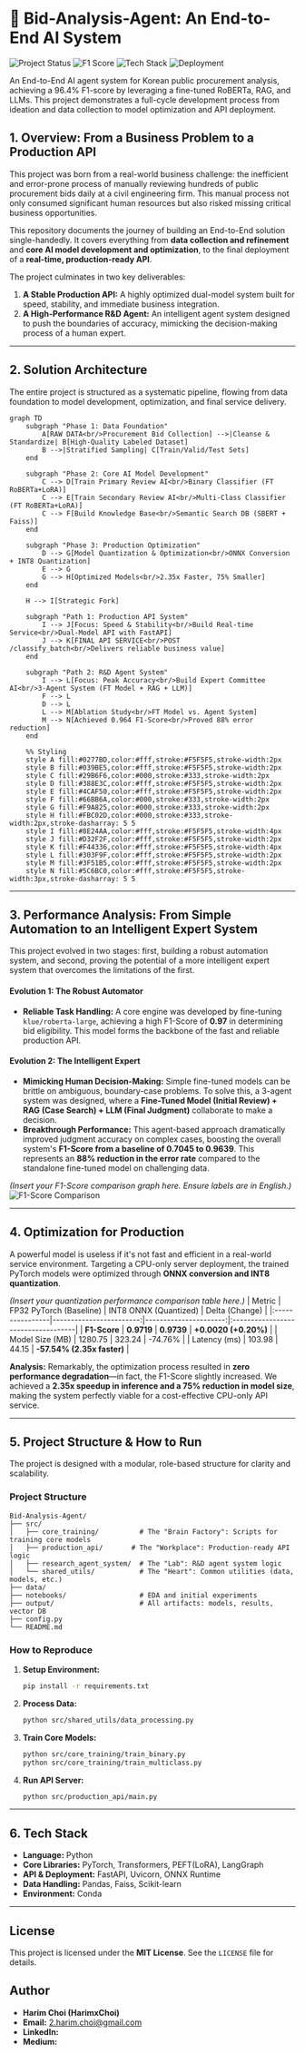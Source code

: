 # 🤖 Bid-Analysis-Agent: An End-to-End AI System

![Project Status](https://img.shields.io/badge/Status-Completed-success)
![F1 Score](https://img.shields.io/badge/Agent_F1_Score-0.964-blue)
![Tech Stack](https://img.shields.io/badge/Tech-PyTorch_|_Transformers_|_LangGraph-orange)
![Deployment](https://img.shields.io/badge/Deployment-FastAPI_|_ONNX-purple)

An End-to-End AI agent system for Korean public procurement analysis, achieving a 96.4% F1-score by leveraging a fine-tuned RoBERTa, RAG, and LLMs. This project demonstrates a full-cycle development process from ideation and data collection to model optimization and API deployment.

<!-- A GIF showcasing the Agent System or the final API in action would go here. -->

## 1. Overview: From a Business Problem to a Production API

This project was born from a real-world business challenge: the inefficient and error-prone process of manually reviewing hundreds of public procurement bids daily at a civil engineering firm. This manual process not only consumed significant human resources but also risked missing critical business opportunities.

This repository documents the journey of building an End-to-End solution single-handedly. It covers everything from **data collection and refinement** and **core AI model development and optimization**, to the final deployment of a **real-time, production-ready API**.

The project culminates in two key deliverables:
1.  **A Stable Production API:** A highly optimized dual-model system built for speed, stability, and immediate business integration.
2.  **A High-Performance R&D Agent:** An intelligent agent system designed to push the boundaries of accuracy, mimicking the decision-making process of a human expert.

---

## 2. Solution Architecture

The entire project is structured as a systematic pipeline, flowing from data foundation to model development, optimization, and final service delivery.

```mermaid
graph TD
    subgraph "Phase 1: Data Foundation"
        A[RAW DATA<br/>Procurement Bid Collection] -->|Cleanse & Standardize| B[High-Quality Labeled Dataset]
        B -->|Stratified Sampling| C[Train/Valid/Test Sets]
    end

    subgraph "Phase 2: Core AI Model Development"
        C --> D[Train Primary Review AI<br/>Binary Classifier (FT RoBERTa+LoRA)]
        C --> E[Train Secondary Review AI<br/>Multi-Class Classifier (FT RoBERTa+LoRA)]
        C --> F[Build Knowledge Base<br/>Semantic Search DB (SBERT + Faiss)]
    end

    subgraph "Phase 3: Production Optimization"
        D --> G[Model Quantization & Optimization<br/>ONNX Conversion + INT8 Quantization]
        E --> G
        G --> H[Optimized Models<br/>2.35x Faster, 75% Smaller]
    end

    H --> I[Strategic Fork]

    subgraph "Path 1: Production API System"
        I --> J[Focus: Speed & Stability<br/>Build Real-time Service<br/>Dual-Model API with FastAPI]
        J --> K[FINAL API SERVICE<br/>POST /classify_batch<br/>Delivers reliable business value]
    end

    subgraph "Path 2: R&D Agent System"
        I --> L[Focus: Peak Accuracy<br/>Build Expert Committee AI<br/>3-Agent System (FT Model + RAG + LLM)]
        F --> L
        D --> L
        L --> M[Ablation Study<br/>FT Model vs. Agent System]
        M --> N[Achieved 0.964 F1-Score<br/>Proved 88% error reduction]
    end

    %% Styling
    style A fill:#0277BD,color:#fff,stroke:#F5F5F5,stroke-width:2px
    style B fill:#039BE5,color:#fff,stroke:#F5F5F5,stroke-width:2px
    style C fill:#29B6F6,color:#000,stroke:#333,stroke-width:2px
    style D fill:#388E3C,color:#fff,stroke:#F5F5F5,stroke-width:2px
    style E fill:#4CAF50,color:#fff,stroke:#F5F5F5,stroke-width:2px
    style F fill:#66BB6A,color:#000,stroke:#333,stroke-width:2px
    style G fill:#F9A825,color:#000,stroke:#333,stroke-width:2px
    style H fill:#FBC02D,color:#000,stroke:#333,stroke-width:2px,stroke-dasharray: 5 5
    style I fill:#8E24AA,color:#fff,stroke:#F5F5F5,stroke-width:4px
    style J fill:#D32F2F,color:#fff,stroke:#F5F5F5,stroke-width:2px
    style K fill:#F44336,color:#fff,stroke:#F5F5F5,stroke-width:4px
    style L fill:#303F9F,color:#fff,stroke:#F5F5F5,stroke-width:2px
    style M fill:#3F51B5,color:#fff,stroke:#F5F5F5,stroke-width:2px
    style N fill:#5C6BC0,color:#fff,stroke:#F5F5F5,stroke-width:3px,stroke-dasharray: 5 5

```

---

## 3. Performance Analysis: From Simple Automation to an Intelligent Expert System

This project evolved in two stages: first, building a robust automation system, and second, proving the potential of a more intelligent expert system that overcomes the limitations of the first.

#### **Evolution 1: The Robust Automator**
*   **Reliable Task Handling:** A core engine was developed by fine-tuning `klue/roberta-large`, achieving a high F1-Score of **0.97** in determining bid eligibility. This model forms the backbone of the fast and reliable production API.

#### **Evolution 2: The Intelligent Expert**
*   **Mimicking Human Decision-Making:** Simple fine-tuned models can be brittle on ambiguous, boundary-case problems. To solve this, a 3-agent system was designed, where a **Fine-Tuned Model (Initial Review) + RAG (Case Search) + LLM (Final Judgment)** collaborate to make a decision.
*   **Breakthrough Performance:** This agent-based approach dramatically improved judgment accuracy on complex cases, boosting the overall system's **F1-Score from a baseline of 0.7045 to 0.9639**. This represents an **88% reduction in the error rate** compared to the standalone fine-tuned model on challenging data.

*(Insert your F1-Score comparison graph here. Ensure labels are in English.)*
![F1-Score Comparison](path/to/your/f1_score_comparison_graph.png)

---

## 4. Optimization for Production

A powerful model is useless if it's not fast and efficient in a real-world service environment. Targeting a CPU-only server deployment, the trained PyTorch models were optimized through **ONNX conversion and INT8 quantization**.

*(Insert your quantization performance comparison table here.)*
| Metric          | FP32 PyTorch (Baseline) | INT8 ONNX (Quantized) | Delta (Change)                     |
|:----------------|------------------------:|----------------------:|:-----------------------------------|
| **F1-Score**    | **0.9719**              | **0.9739**           | **+0.0020 (+0.20%)**               |
| Model Size (MB) | 1280.75                 | 323.24               | -74.76%                            |
| Latency (ms)    | 103.98                  | 44.15                | **-57.54% (2.35x faster)**         |

**Analysis:** Remarkably, the optimization process resulted in **zero performance degradation**—in fact, the F1-Score slightly increased. We achieved a **2.35x speedup in inference and a 75% reduction in model size**, making the system perfectly viable for a cost-effective CPU-only API service.

---

## 5. Project Structure & How to Run

The project is designed with a modular, role-based structure for clarity and scalability.

### Project Structure
```
Bid-Analysis-Agent/
├── src/
│   ├── core_training/          # The "Brain Factory": Scripts for training core models
│   ├── production_api/       # The "Workplace": Production-ready API logic
│   ├── research_agent_system/  # The "Lab": R&D agent system logic
│   └── shared_utils/           # The "Heart": Common utilities (data, models, etc.)
├── data/
├── notebooks/                  # EDA and initial experiments
├── output/                     # All artifacts: models, results, vector DB
├── config.py
└── README.md
```

### How to Reproduce
1.  **Setup Environment:**
    ```bash
    pip install -r requirements.txt
    ```
2.  **Process Data:**
    ```bash
    python src/shared_utils/data_processing.py
    ```
3.  **Train Core Models:**
    ```bash
    python src/core_training/train_binary.py
    python src/core_training/train_multiclass.py
    ```
4.  **Run API Server:**
    ```bash
    python src/production_api/main.py
    ```

---

## 6. Tech Stack
*   **Language:** Python
*   **Core Libraries:** PyTorch, Transformers, PEFT(LoRA), LangGraph
*   **API & Deployment:** FastAPI, Uvicorn, ONNX Runtime
*   **Data Handling:** Pandas, Faiss, Scikit-learn
*   **Environment:** Conda

---

## License
This project is licensed under the **MIT License**. See the `LICENSE` file for details.

## Author
*   **Harim Choi (HarimxChoi)**
*   **Email:** 2.harim.choi@gmail.com
*   **LinkedIn:** 
*   **Medium:** 